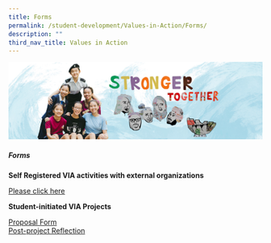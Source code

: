 ```yaml
---
title: Forms
permalink: /student-development/Values-in-Action/Forms/
description: ""
third_nav_title: Values in Action
---
```

![](/images/01%20Banner%20Photos/04%20subpage%20student%20development.jpg)

##### **Forms**

<b>Self Registered VIA activities with external organizations</b>

[Please click here](/files/04%20Student%20Development/self-registered%20via%20activities%20form%20whole%20school%20-%20updated%202021.pdf)

<b>Student-initiated VIA Projects</b>

[Proposal Form](/files/04%20Student%20Development/student-initiated%20via%20project%20proposal%20form%20updated%202022.pdf)<br>
[Post-project Reflection](/files/04%20Student%20Development/student-initiated%20via%20project%20-%20post-project%20reflection%20worksheet%20updated%202022.pdf)